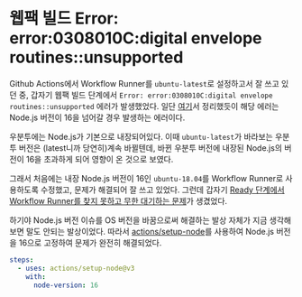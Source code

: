 # 웹팩 빌드 Error: error:0308010C:digital envelope routines::unsupported

Github Actions에서 Workflow Runner를 `ubuntu-latest`로 설정하고서 잘 쓰고 있던 중, 갑자기 웹팩 빌드 단계에서 `Error: error:0308010C:digital envelope routines::unsupported` 에러가 발생했었다. 일단 [여기](../../../front-end/webpack/build-error-0308010c/)서 정리했듯이 해당 에러는 Node.js 버전이 16을 넘어갈 경우 발생하는 에러이다.

우분투에는 Node.js가 기본으로 내장되어있다. 이때 `ubuntu-latest`가 바라보는 우분투 버전은 (latest니까 당연히)계속 바뀔텐데, 바뀐 우분투 버전에 내장된 Node.js의 버전이 16을 초과하게 되어 영향이 온 것으로 보였다.

그래서 처음에는 내장 Node.js 버전이 16인 `ubuntu-18.04`를 Workflow Runner로 사용하도록 수정했고, 문제가 해결되어 잘 쓰고 있었다. 그런데 갑자기 [Ready 단계에서 Workflow Runner를 찾지 못하고 무한 대기하는 문제](../infinite-ready-job/)가 생겼었다.

하기야 Node.js 버전 이슈를 OS 버전을 바꿈으로써 해결하는 발상 자체가 지금 생각해보면 말도 안되는 발상이었다. 따라서 [actions/setup-node](https://github.com/actions/setup-node)를 사용하여 Node.js 버전을 16으로 고정하여 문제가 완전히 해결되었다.

```yaml
steps:
  - uses: actions/setup-node@v3
    with:
      node-version: 16
```
